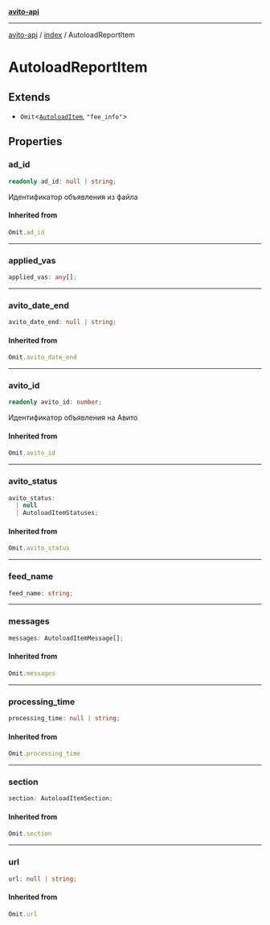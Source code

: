 [**avito-api**](../../README.md)

***

[avito-api](../../README.md) / [index](../README.md) / AutoloadReportItem

# AutoloadReportItem

## Extends

- `Omit`\<[`AutoloadItem`](AutoloadItem.md), `"fee_info"`\>

## Properties

### ad\_id

```ts
readonly ad_id: null | string;
```

Идентификатор объявления из файла

#### Inherited from

```ts
Omit.ad_id
```

***

### applied\_vas

```ts
applied_vas: any[];
```

***

### avito\_date\_end

```ts
avito_date_end: null | string;
```

#### Inherited from

```ts
Omit.avito_date_end
```

***

### avito\_id

```ts
readonly avito_id: number;
```

Идентификатор объявления на Авито

#### Inherited from

```ts
Omit.avito_id
```

***

### avito\_status

```ts
avito_status: 
  | null
  | AutoloadItemStatuses;
```

#### Inherited from

```ts
Omit.avito_status
```

***

### feed\_name

```ts
feed_name: string;
```

***

### messages

```ts
messages: AutoloadItemMessage[];
```

#### Inherited from

```ts
Omit.messages
```

***

### processing\_time

```ts
processing_time: null | string;
```

#### Inherited from

```ts
Omit.processing_time
```

***

### section

```ts
section: AutoloadItemSection;
```

#### Inherited from

```ts
Omit.section
```

***

### url

```ts
url: null | string;
```

#### Inherited from

```ts
Omit.url
```
